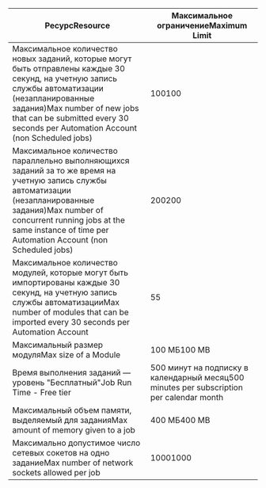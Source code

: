 | <span data-ttu-id="477da-101">Ресурс</span><span class="sxs-lookup"><span data-stu-id="477da-101">Resource</span></span> | <span data-ttu-id="477da-102">Максимальное ограничение</span><span class="sxs-lookup"><span data-stu-id="477da-102">Maximum Limit</span></span> |
| --- | --- |
| <span data-ttu-id="477da-103">Максимальное количество новых заданий, которые могут быть отправлены каждые 30 секунд, на учетную запись службы автоматизации (незапланированные задания)</span><span class="sxs-lookup"><span data-stu-id="477da-103">Max number of new jobs that can be submitted every 30 seconds per Automation Account (non Scheduled jobs)</span></span> |<span data-ttu-id="477da-104">100</span><span class="sxs-lookup"><span data-stu-id="477da-104">100</span></span> |
| <span data-ttu-id="477da-105">Максимальное количество параллельно выполняющихся заданий за то же время на учетную запись службы автоматизации (незапланированные задания)</span><span class="sxs-lookup"><span data-stu-id="477da-105">Max number of concurrent running jobs at the same instance of time per Automation Account (non Scheduled jobs)</span></span> |<span data-ttu-id="477da-106">200</span><span class="sxs-lookup"><span data-stu-id="477da-106">200</span></span> |
| <span data-ttu-id="477da-107">Максимальное количество модулей, которые могут быть импортированы каждые 30 секунд, на учетную запись службы автоматизации</span><span class="sxs-lookup"><span data-stu-id="477da-107">Max number of modules that can be imported every 30 seconds per Automation Account</span></span> |<span data-ttu-id="477da-108">5</span><span class="sxs-lookup"><span data-stu-id="477da-108">5</span></span> |
| <span data-ttu-id="477da-109">Максимальный размер модуля</span><span class="sxs-lookup"><span data-stu-id="477da-109">Max size of a Module</span></span> |<span data-ttu-id="477da-110">100 МБ</span><span class="sxs-lookup"><span data-stu-id="477da-110">100 MB</span></span> |
| <span data-ttu-id="477da-111">Время выполнения заданий — уровень "Бесплатный"</span><span class="sxs-lookup"><span data-stu-id="477da-111">Job Run Time - Free tier</span></span> |<span data-ttu-id="477da-112">500 минут на подписку в календарный месяц</span><span class="sxs-lookup"><span data-stu-id="477da-112">500 minutes per subscription per calendar month</span></span> |
| <span data-ttu-id="477da-113">Максимальный объем памяти, выделяемый для задания</span><span class="sxs-lookup"><span data-stu-id="477da-113">Max amount of memory given to a job</span></span> |<span data-ttu-id="477da-114">400 МБ</span><span class="sxs-lookup"><span data-stu-id="477da-114">400 MB</span></span> |
| <span data-ttu-id="477da-115">Максимально допустимое число сетевых сокетов на одно задание</span><span class="sxs-lookup"><span data-stu-id="477da-115">Max number of network sockets allowed per job</span></span> |<span data-ttu-id="477da-116">1000</span><span class="sxs-lookup"><span data-stu-id="477da-116">1000</span></span> |

